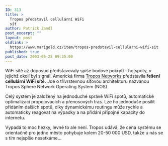 ```yaml
---
ID: 313
title: >
  Tropos představil cellulární WiFi
  síť
author: Patrick Zandl
post_excerpt: ""
layout: post
oldlink: >
  https://www.marigold.cz/item/tropos-predstavil-cellularni-wifi-sit
published: true
post_date: 2003-05-25 09:35:00
---
```

<p>
WiFi sítě až doposud představovaly spíše bodové pokrytí - hotspoty, v jejichž okolí byl signál. Americká firma <A href="http://www.troposnetworks.com/" target=_blank>Tropos Networks </A>představila<STRONG> řešení cellulární WiFi sítě.</STRONG> Jde o třívrstevnou síťovou architekturu nazvanou Tropos Sphere Network Operating System (NOS). </p>

<p>
Celý systém je založený na jednoduché správě WiFi spotů, automatické optimalizaci propojovacích a přenosových tras. Lze ho jednoduše posílit přidáním dalších spotů, díky dynamickému routingu může rychle a automaticky reagovat na výpadky a na přidání přípojné kapacity do internetu. </p>

<p>
Vypadá to moc hezky, levné to ale není. Tropos udává, že cena systému&#160;se orientačně pro jedno město pohybuje kolem 20-50 000 USD, takže u nás se s tím nejspíše nesetkáme...</p>
